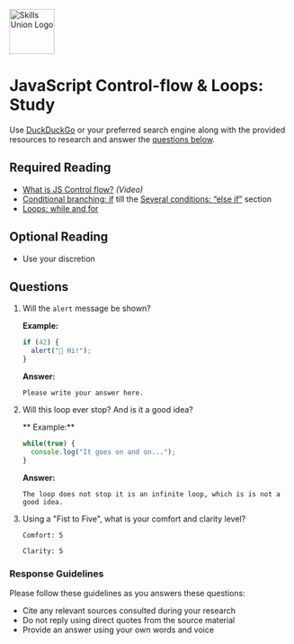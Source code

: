 [<img src="assets/images/su-logo.png" alt="Skills Union Logo" height="80px" />](https://www.skillsunion.com/)
# JavaScript Control-flow & Loops: Study

Use [DuckDuckGo](https://duckduckgo.com/) or your preferred search engine along with the provided resources to research and answer the [questions below](#questions).

## Required Reading

- [What is JS Control flow?](https://www.youtube.com/watch?v=-VxB_96Q3Ps&t=31s) _(Video)_
- [Conditional branching: if](https://javascript.info/ifelse) till the [Several conditions: “else if”](https://javascript.info/ifelse#several-conditions-else-if) section
- [Loops: while and for](https://javascript.info/while-for)

## Optional Reading

- Use your discretion


## Questions

1. Will the `alert` message be shown?

    **Example:**

    ```js
    if (42) {
      alert("👋 Hi!");
    }
    ```

    **Answer:**

    ```
    Please write your answer here.
    ```

1. Will this loop ever stop? And is it a good idea?

    ** Example:**

    ```js
    while(true) {
      console.log("It goes on and on...");
    }
    ```

    **Answer:**

    ```
    The loop does not stop it is an infinite loop, which is is not a good idea. 
    ```

1. Using a "Fist to Five", what is your comfort and clarity level?

    ```
    Comfort: 5

    Clarity: 5
    ```

### Response Guidelines

Please follow these guidelines as you answers these questions:

- Cite any relevant sources consulted during your research
- Do not reply using direct quotes from the source material
- Provide an answer using your own words and voice
